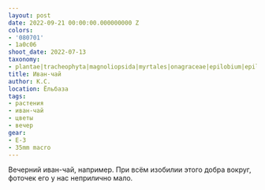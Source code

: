 ```yaml
---
layout: post
date: 2022-09-21 00:00:00.000000000 Z
colors:
- '080701'
- 1a0c06
shoot_date: 2022-07-13
taxonomy:
- plantae|tracheophyta|magnoliopsida|myrtales|onagraceae|epilobium|epilobium angustifolium
title: Иван-чай
author: К.С.
location: Ёльбаза
tags:
- растения
- иван-чай
- цветы
- вечер
gear:
- E-3
- 35mm macro
---
```

Вечерний иван-чай, например. При всём изобилии этого добра вокруг, фоточек его у нас неприлично мало.

